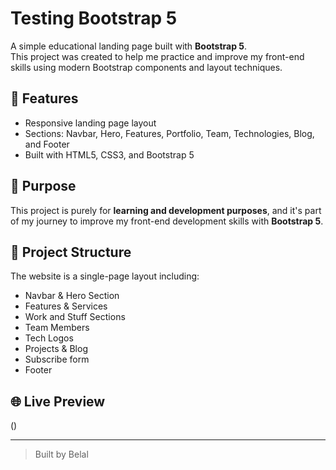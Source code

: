 # Testing Bootstrap 5

A simple educational landing page built with **Bootstrap 5**.  
This project was created to help me practice and improve my front-end skills using modern Bootstrap components and layout techniques.

## 🚀 Features

- Responsive landing page layout
- Sections: Navbar, Hero, Features, Portfolio, Team, Technologies, Blog, and Footer
- Built with HTML5, CSS3, and Bootstrap 5

## 🎯 Purpose

This project is purely for **learning and development purposes**, and it's part of my journey to improve my front-end development skills with **Bootstrap 5**.

## 📁 Project Structure

The website is a single-page layout including:

- Navbar & Hero Section
- Features & Services
- Work and Stuff Sections
- Team Members
- Tech Logos
- Projects & Blog
- Subscribe form
- Footer

## 🌐 Live Preview

()

---

> Built by Belal
